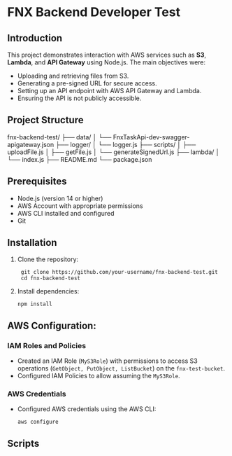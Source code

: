 # FNX Backend Developer Test
## Introduction
This project demonstrates interaction with AWS services such as **S3**, **Lambda**, and **API Gateway** using Node.js. The main objectives were:
- Uploading and retrieving files from S3.
- Generating a pre-signed URL for secure access.
- Setting up an API endpoint with AWS API Gateway and Lambda.
- Ensuring the API is not publicly accessible.

## Project Structure
fnx-backend-test/
├── data/
│   └── FnxTaskApi-dev-swagger-apigateway.json
├── logger/
│   └── logger.js
├── scripts/
│   ├── uploadFile.js
│   ├── getFile.js
│   └── generateSignedUrl.js
├── lambda/
│   └── index.js
├── README.md
└── package.json


## Prerequisites
- Node.js (version 14 or higher)
- AWS Account with appropriate permissions
- AWS CLI installed and configured
- Git

## Installation
1. Clone the repository:
   ```
    git clone https://github.com/your-username/fnx-backend-test.git
    cd fnx-backend-test
    ```
2. Install dependencies:
   ```
   npm install
   ```

## AWS Configuration:
### IAM Roles and Policies
- Created an IAM Role (`MyS3Role`) with permissions to access S3 operations (`GetObject, PutObject, ListBucket`) on the `fnx-test-bucket`.
- Configured IAM Policies to allow assuming the `MyS3Role`.
### AWS Credentials
- Configured AWS credentials using the AWS CLI:
  ```
  aws configure
  ```

## Scripts





   

